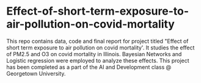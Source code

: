# Effect-of-short-term-exposure-to-air-pollution-on-covid-mortality
This repo contains data, code and final report for project titled "Effect of short term exposure to air pollution on covid mortality'. It studies the effect of PM2.5 and O3 on covid mortality in Illinois. Bayesian Networks and Logistic regression were employed to analyze these effects. This project has been completed as a part of the AI and Development class @ Georgetown University. 
